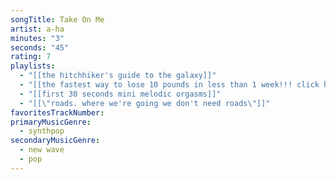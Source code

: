 ```yaml
---
songTitle: Take On Me
artist: a-ha
minutes: "3"
seconds: "45"
rating: 7
playlists:
  - "[[the hitchhiker's guide to the galaxy]]"
  - "[[the fastest way to lose 10 pounds in less than 1 week!!! click here to view 15 easy ways to lose bel]]"
  - "[[first 30 seconds mini melodic orgasms]]"
  - "[[\"roads. where we're going we don't need roads\"]]"
favoritesTrackNumber:
primaryMusicGenre:
  - synthpop
secondaryMusicGenre:
  - new wave
  - pop
---
```

